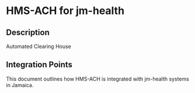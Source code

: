 # HMS-ACH for jm-health

## Description

Automated Clearing House

## Integration Points

This document outlines how HMS-ACH is integrated with jm-health systems in Jamaica.
